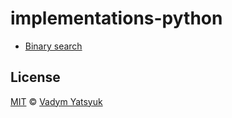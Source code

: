 # implementations-python

* [Binary search](https://github.com/VadimDez/implementations-python/blob/master/binary_search.py)

## License

[MIT](https://tldrlegal.com/license/mit-license) © [Vadym Yatsyuk](https://github.com/vadimdez)

